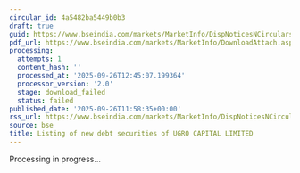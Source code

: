 ```yaml
---
circular_id: 4a5482ba5449b0b3
draft: true
guid: https://www.bseindia.com/markets/MarketInfo/DispNoticesNCirculars.aspx?Noticeid={D54F642A-C163-4523-B2B1-B206F7AC1DAB}&noticeno=20250926-33&dt=09/26/2025&icount=33&totcount=50&flag=0
pdf_url: https://www.bseindia.com/markets/MarketInfo/DownloadAttach.aspx?id=20250926-33&attachedId=
processing:
  attempts: 1
  content_hash: ''
  processed_at: '2025-09-26T12:45:07.199364'
  processor_version: '2.0'
  stage: download_failed
  status: failed
published_date: '2025-09-26T11:58:35+00:00'
rss_url: https://www.bseindia.com/markets/MarketInfo/DispNoticesNCirculars.aspx?Noticeid={D54F642A-C163-4523-B2B1-B206F7AC1DAB}&noticeno=20250926-33&dt=09/26/2025&icount=33&totcount=50&flag=0
source: bse
title: Listing of new debt securities of UGRO CAPITAL LIMITED
---
```


Processing in progress...